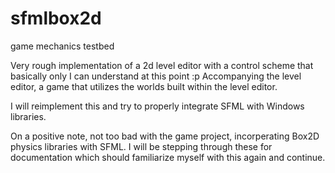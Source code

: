 # sfmlbox2d
game mechanics testbed

Very rough implementation of a 2d level editor with a control scheme that basically only I can understand at this point :p
Accompanying the level editor, a game that utilizes the worlds built within the level editor.

I will reimplement this and try to properly integrate SFML with Windows libraries.

On a positive note, not too bad with the game project, incorperating Box2D physics libraries with SFML.
I will be stepping through these for documentation which should familiarize myself with this again and continue.
